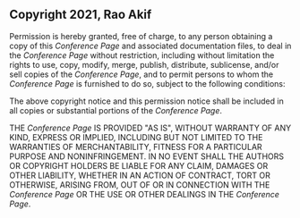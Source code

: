 ## Copyright 2021, Rao Akif

Permission is hereby granted, free of charge, to any person obtaining a copy of this _*Conference Page*_ and associated documentation files, to deal in the _*Conference Page*_ without restriction, including without limitation the rights to use, copy, modify, merge, publish, distribute, sublicense, and/or sell copies of the _*Conference Page*_, and to permit persons to whom the _*Conference Page*_ is furnished to do so, subject to the following conditions:

The above copyright notice and this permission notice shall be included in all copies or substantial portions of the _*Conference Page*_.

THE _*Conference Page*_ IS PROVIDED "AS IS", WITHOUT WARRANTY OF ANY KIND, EXPRESS OR IMPLIED, INCLUDING BUT NOT LIMITED TO THE WARRANTIES OF MERCHANTABILITY, FITNESS FOR A PARTICULAR PURPOSE AND NONINFRINGEMENT. IN NO EVENT SHALL THE AUTHORS OR COPYRIGHT HOLDERS BE LIABLE FOR ANY CLAIM, DAMAGES OR OTHER LIABILITY, WHETHER IN AN ACTION OF CONTRACT, TORT OR OTHERWISE, ARISING FROM, OUT OF OR IN CONNECTION WITH THE _*Conference Page*_ OR THE USE OR OTHER DEALINGS IN THE _*Conference Page*_.
